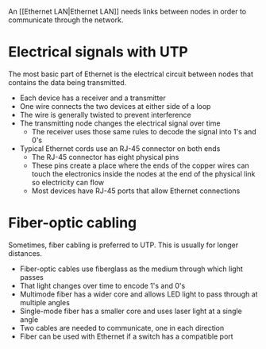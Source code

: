 An [[Ethernet LAN|Ethernet LAN]] needs links between nodes in order to communicate through the network.

# Electrical signals with UTP
The most basic part of Ethernet is the electrical circuit between nodes that contains the data being transmitted.
- Each device has a receiver and a transmitter
- One wire connects the two devices at either side of a loop
- The wire is generally twisted to prevent interference
- The transmitting node changes the electrical signal over time
	- The receiver uses those same rules to decode the signal into 1's and 0's
- Typical Ethernet cords use an RJ-45 connector on both ends
	- The RJ-45 connector has eight physical pins
	- These pins create a place where the ends of the copper wires can touch the electronics inside the nodes at the end of the physical link so electricity can flow
	- Most devices have RJ-45 ports that allow Ethernet connections

# Fiber-optic cabling
Sometimes, fiber cabling is preferred to UTP. This is usually for longer distances.
- Fiber-optic cables use fiberglass as the medium through which light passes
- That light changes over time to encode 1's and 0's
- Multimode fiber has a wider core and allows LED light to pass through at multiple angles
- Single-mode fiber has a smaller core and uses laser light at a single angle
- Two cables are needed to communicate, one in each direction
- Fiber can be used with Ethernet if a switch has a compatible port